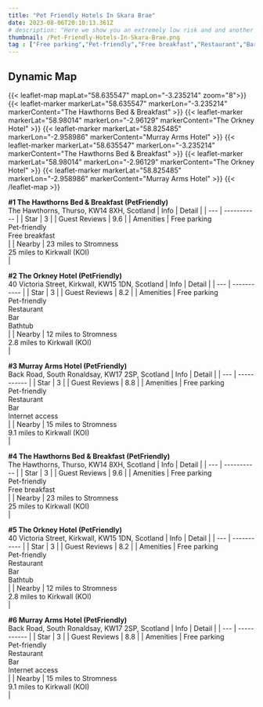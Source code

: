 ```yaml
---
title: "Pet Friendly Hotels In Skara Brae"
date: 2023-08-06T20:10:13.361Z
# description: "Here we show you an extremely low risk and and another medium risk approach to earn passive income "
thumbnail: /Pet-Friendly-Hotels-In-Skara-Brae.png
tag : ["Free parking","Pet-friendly","Free breakfast","Restaurant","Bar","Bathtub","Internet access"]
---
```


## Dynamic Map
{{< leaflet-map  mapLat="58.635547" mapLon="-3.235214" zoom="8">}}
    {{< leaflet-marker markerLat="58.635547" markerLon="-3.235214" markerContent="The Hawthorns Bed & Breakfast" >}}
    {{< leaflet-marker markerLat="58.98014" markerLon="-2.96129" markerContent="The Orkney Hotel" >}}
    {{< leaflet-marker markerLat="58.825485" markerLon="-2.958986" markerContent="Murray Arms Hotel" >}}
    {{< leaflet-marker markerLat="58.635547" markerLon="-3.235214" markerContent="The Hawthorns Bed & Breakfast" >}}
    {{< leaflet-marker markerLat="58.98014" markerLon="-2.96129" markerContent="The Orkney Hotel" >}}
    {{< leaflet-marker markerLat="58.825485" markerLon="-2.958986" markerContent="Murray Arms Hotel" >}}
{{< /leaflet-map >}}


**#1 The Hawthorns Bed & Breakfast (PetFriendly)**<br>The Hawthorns, Thurso, KW14 8XH, Scotland
| Info | Detail |
| --- | ----------- |
| Star | 3 |
| Guest Reviews | 9.6 |
| Amenities | Free parking<br>Pet-friendly<br>Free breakfast<br> |
| Nearby | 23 miles to Stromness<br>25 miles to Kirkwall (KOI)<br> |

**#2 The Orkney Hotel (PetFriendly)**<br>40 Victoria Street, Kirkwall, KW15 1DN, Scotland
| Info | Detail |
| --- | ----------- |
| Star | 3 |
| Guest Reviews | 8.2 |
| Amenities | Free parking<br>Pet-friendly<br>Restaurant<br>Bar<br>Bathtub<br> |
| Nearby | 12 miles to Stromness<br>2.8 miles to Kirkwall (KOI)<br> |

**#3 Murray Arms Hotel (PetFriendly)**<br>Back Road, South Ronaldsay, KW17 2SP, Scotland
| Info | Detail |
| --- | ----------- |
| Star | 3 |
| Guest Reviews | 8.8 |
| Amenities | Free parking<br>Pet-friendly<br>Restaurant<br>Bar<br>Internet access<br> |
| Nearby | 15 miles to Stromness<br>9.1 miles to Kirkwall (KOI)<br> |

**#4 The Hawthorns Bed & Breakfast (PetFriendly)**<br>The Hawthorns, Thurso, KW14 8XH, Scotland
| Info | Detail |
| --- | ----------- |
| Star | 3 |
| Guest Reviews | 9.6 |
| Amenities | Free parking<br>Pet-friendly<br>Free breakfast<br> |
| Nearby | 23 miles to Stromness<br>25 miles to Kirkwall (KOI)<br> |

**#5 The Orkney Hotel (PetFriendly)**<br>40 Victoria Street, Kirkwall, KW15 1DN, Scotland
| Info | Detail |
| --- | ----------- |
| Star | 3 |
| Guest Reviews | 8.2 |
| Amenities | Free parking<br>Pet-friendly<br>Restaurant<br>Bar<br>Bathtub<br> |
| Nearby | 12 miles to Stromness<br>2.8 miles to Kirkwall (KOI)<br> |

**#6 Murray Arms Hotel (PetFriendly)**<br>Back Road, South Ronaldsay, KW17 2SP, Scotland
| Info | Detail |
| --- | ----------- |
| Star | 3 |
| Guest Reviews | 8.8 |
| Amenities | Free parking<br>Pet-friendly<br>Restaurant<br>Bar<br>Internet access<br> |
| Nearby | 15 miles to Stromness<br>9.1 miles to Kirkwall (KOI)<br> |

